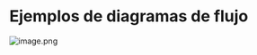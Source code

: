 # Ejemplos de diagramas de flujo

![image.png](Ejemplos%20de%20diagramas%20de%20flujo%2013ae88c4d1e2801f9c7ecb5023eb6733/image.png)